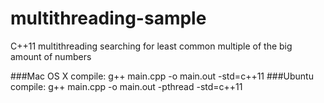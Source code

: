 multithreading-sample
=====================

C++11 multithreading searching for least common multiple of the big amount of numbers 

###Mac OS X compile:
    g++ main.cpp -o main.out -std=c++11
###Ubuntu compile:
    g++ main.cpp -o main.out -pthread -std=c++11

